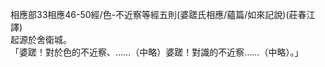相應部33相應46-50經/色-不近察等經五則(婆蹉氏相應/蘊篇/如來記說)(莊春江譯)  
起源於舍衛城。  
「婆蹉！對於色的不近察、……（中略）婆蹉！對識的不近察……（中略）。」  
  
  
